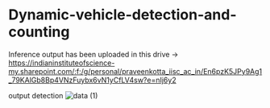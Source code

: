 # Dynamic-vehicle-detection-and-counting

Inference output has been uploaded in this drive -> https://indianinstituteofscience-my.sharepoint.com/:f:/g/personal/praveenkotta_iisc_ac_in/En6pzK5JPy9Ag1_79KAlGb8Bp4VNzFuybx6vN1yCfLV4sw?e=nIj6y2

output detection
![data (1)](https://github.com/Praveenkottari/Dynamic-vehicle-detection-and-counting/assets/112317600/10b3890f-915f-46b1-93a9-354ccc0f7c65)
